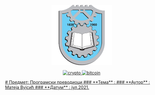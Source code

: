 <p align="center"> <a href="http://mfkg.rs/sr/" target="_blank"> <img src="https://github.com/mVujsic/mv-crypto-2021/blob/master/img/unnamed.png" alt="arduino" width="200" height="200"/></p>
<p align="center"><a href="" target="_blank"> <img src="" alt="crypto" width="80" height="80"/><a href="" target="_blank"> <img src="" alt="bitcoin" width="80" height="80"/></p>
# Предмет: Програмски преводиоци
### **Тема** : 
### **Аутор** : Матеја Вујсић
### **Датум** : јул,2021.
 
